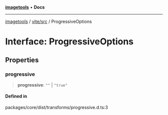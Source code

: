 [**imagetools**](../../../README.md) • **Docs**

***

[imagetools](../../../modules.md) / [vite/src](../README.md) / ProgressiveOptions

# Interface: ProgressiveOptions

## Properties

### progressive

> **progressive**: `""` \| `"true"`

#### Defined in

packages/core/dist/transforms/progressive.d.ts:3
